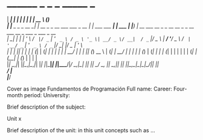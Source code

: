 #   ______               _                            _                  _        _____                                                _           <br/>
 |  ____|             | |                          | |                | |      |  __ \                                              (_)            <br/>
 | |__ _   _ _ __   __| | __ _ _ __ ___   ___ _ __ | |_ ___  ___    __| | ___  | |__) | __ ___   __ _ _ __ __ _ _ __ ___   __ _  ___ _  ___  _ __  <br/>
 |  __| | | | '_ \ / _` |/ _` | '_ ` _ \ / _ \ '_ \| __/ _ \/ __|  / _` |/ _ \ |  ___/ '__/ _ \ / _` | '__/ _` | '_ ` _ \ / _` |/ __| |/ _ \| '_ \ <br/>
 | |  | |_| | | | | (_| | (_| | | | | | |  __/ | | | || (_) \__ \ | (_| |  __/ | |   | | | (_) | (_| | | | (_| | | | | | | (_| | (__| | (_) | | | |<br/>
 |_|   \__,_|_| |_|\__,_|\__,_|_| |_| |_|\___|_| |_|\__\___/|___/  \__,_|\___| |_|   |_|  \___/ \__, |_|  \__,_|_| |_| |_|\__,_|\___|_|\___/|_| |_|<br/>
                                                                                                 __/ |                                             <br/>
                                                                                                |___/                                              <br/>


Cover as image
Fundamentos de Programación
Full name:
Career:
Four-month period:
University:

Brief description of the subject:

Unit x

Brief description of the unit: in this unit concepts such as ...

